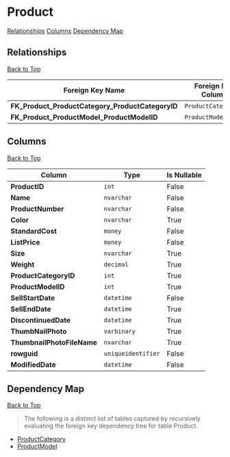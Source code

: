 # Product

[Relationships](#relationships)
[Columns](#columns)
[Dependency Map](#dependency-map)

## Relationships
[Back to Top](#product)

Foreign Key Name | Foreign Key Column | Dependency Table | Dependency Key Column
-----------------|--------------------|------------------|----------------------
**FK_Product_ProductCategory_ProductCategoryID** | `ProductCategoryID` | [ProductCategory](./ProductCategory.md) | `ProductCategoryID`
**FK_Product_ProductModel_ProductModelID** | `ProductModelID` | [ProductModel](./ProductModel.md) | `ProductModelID`

## Columns
[Back to Top](#product)

Column | Type | Is Nullable
-------|------|------------
**ProductID** | `int` | False
**Name** | `nvarchar` | False
**ProductNumber** | `nvarchar` | False
**Color** | `nvarchar` | True
**StandardCost** | `money` | False
**ListPrice** | `money` | False
**Size** | `nvarchar` | True
**Weight** | `decimal` | True
**ProductCategoryID** | `int` | True
**ProductModelID** | `int` | True
**SellStartDate** | `datetime` | False
**SellEndDate** | `datetime` | True
**DiscontinuedDate** | `datetime` | True
**ThumbNailPhoto** | `varbinary` | True
**ThumbnailPhotoFileName** | `nvarchar` | True
**rowguid** | `uniqueidentifier` | False
**ModifiedDate** | `datetime` | False

## Dependency Map
[Back to Top](#product)

> The following is a distinct list of tables captured by recursively evaluating the foreign key dependency tree for table Product.

* [ProductCategory](./ProductCategory.md)
* [ProductModel](./ProductModel.md)
